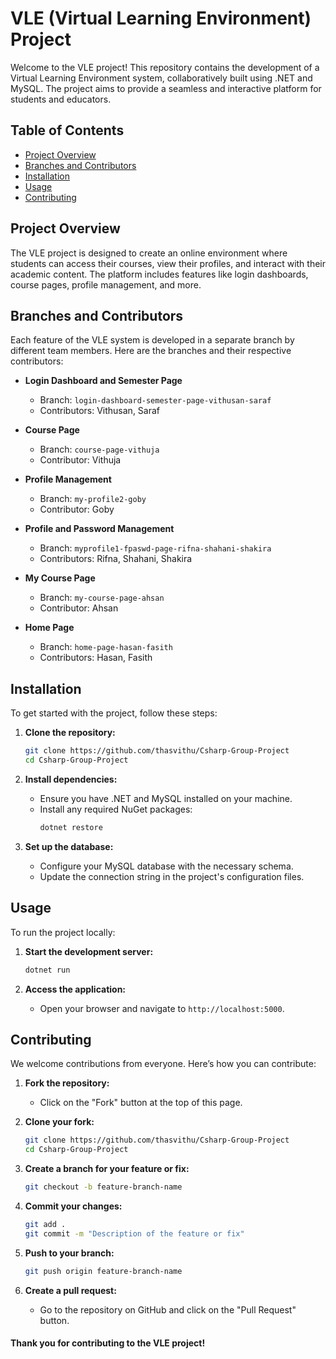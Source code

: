 # VLE (Virtual Learning Environment) Project

Welcome to the VLE project! This repository contains the development of a Virtual Learning Environment system, collaboratively built using .NET and MySQL. The project aims to provide a seamless and interactive platform for students and educators.

## Table of Contents

- [Project Overview](#project-overview)
- [Branches and Contributors](#branches-and-contributors)
- [Installation](#installation)
- [Usage](#usage)
- [Contributing](#contributing)

## Project Overview

The VLE project is designed to create an online environment where students can access their courses, view their profiles, and interact with their academic content. The platform includes features like login dashboards, course pages, profile management, and more.

## Branches and Contributors

Each feature of the VLE system is developed in a separate branch by different team members. Here are the branches and their respective contributors:

- **Login Dashboard and Semester Page**
  - Branch: `login-dashboard-semester-page-vithusan-saraf`
  - Contributors: Vithusan, Saraf

- **Course Page**
  - Branch: `course-page-vithuja`
  - Contributor: Vithuja

- **Profile Management**
  - Branch: `my-profile2-goby`
  - Contributor: Goby

- **Profile and Password Management**
  - Branch: `myprofile1-fpaswd-page-rifna-shahani-shakira`
  - Contributors: Rifna, Shahani, Shakira

- **My Course Page**
  - Branch: `my-course-page-ahsan`
  - Contributor: Ahsan

- **Home Page**
  - Branch: `home-page-hasan-fasith`
  - Contributors: Hasan, Fasith

## Installation

To get started with the project, follow these steps:

1. **Clone the repository:**
   ```bash
   git clone https://github.com/thasvithu/Csharp-Group-Project
   cd Csharp-Group-Project
   ```

2. **Install dependencies:**
   - Ensure you have .NET and MySQL installed on your machine.
   - Install any required NuGet packages:
     ```bash
     dotnet restore
     ```

3. **Set up the database:**
   - Configure your MySQL database with the necessary schema.
   - Update the connection string in the project's configuration files.

## Usage

To run the project locally:

1. **Start the development server:**
   ```bash
   dotnet run
   ```

2. **Access the application:**
   - Open your browser and navigate to `http://localhost:5000`.

## Contributing

We welcome contributions from everyone. Here’s how you can contribute:

1. **Fork the repository:**
   - Click on the "Fork" button at the top of this page.

2. **Clone your fork:**
   ```bash
   git clone https://github.com/thasvithu/Csharp-Group-Project
   cd Csharp-Group-Project
   ```

3. **Create a branch for your feature or fix:**
   ```bash
   git checkout -b feature-branch-name
   ```

4. **Commit your changes:**
   ```bash
   git add .
   git commit -m "Description of the feature or fix"
   ```

5. **Push to your branch:**
   ```bash
   git push origin feature-branch-name
   ```

6. **Create a pull request:**
   - Go to the repository on GitHub and click on the "Pull Request" button.


#### Thank you for contributing to the VLE project!
